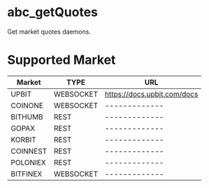 # abc_getQuotes
Get market quotes daemons.

# Supported Market

| Market   | TYPE      | URL           |
| -------- | --------- | ------------- |
| UPBIT    | WEBSOCKET | https://docs.upbit.com/docs |
| COINONE  | WEBSOCKET | ------------- |
| BITHUMB  | REST      | ------------- |
| GOPAX    | REST      | ------------- |
| KORBIT   | REST      | ------------- |
| COINNEST | REST      | ------------- |
| POLONIEX | REST      | ------------- |
| BITFINEX | WEBSOCKET | ------------- |
